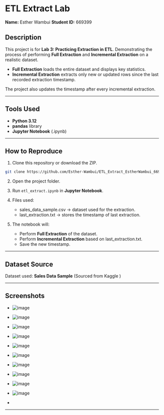 

# ETL Extract Lab

**Name:** Esther Wambui
**Student ID:** 669399

## Description

This project is for **Lab 3: Practicing Extraction in ETL**.
Demonstrating the process of performing **Full Extraction** and **Incremental Extraction** on a realistic dataset.

* **Full Extraction** loads the entire dataset and displays key statistics.
* **Incremental Extraction** extracts only new or updated rows since the last recorded extraction timestamp.

The project also updates the timestamp after every incremental extraction.

---

## Tools Used

* **Python 3.12**
* **pandas** library
* **Jupyter Notebook** (.ipynb)

---

## How to Reproduce

1. Clone this repository or download the ZIP.

```bash
git clone https://github.com/Esther-Wambui/ETL_Extract_EstherWambui_669399-.git
```

2. Open the project folder.

3. Run `etl_extract.ipynb` in **Jupyter Notebook**.

4. Files used:

   * sales_data_sample.csv → dataset used for the extraction.
   * last_extraction.txt → stores the timestamp of last extraction.

5. The notebook will:

   * Perform **Full Extraction** of the dataset.
   * Perform **Incremental Extraction** based on last_extraction.txt.
   * Save the new timestamp.

---

## Dataset Source

Dataset used: **Sales Data Sample**
(Sourced from Kaggle )

---

## Screenshots 

* ![image](https://github.com/user-attachments/assets/3b37702b-c7f7-4960-ad2f-b52de4f7bb08)
* ![image](https://github.com/user-attachments/assets/cfcd18c5-59b0-4425-bfc3-ec5e3da25c74)
* ![image](https://github.com/user-attachments/assets/dd209b16-5a3f-4349-896a-f09389cf4839)
* ![image](https://github.com/user-attachments/assets/907e37b5-e6ed-4dc0-a601-8acd054643f1) 
* ![image](https://github.com/user-attachments/assets/4f8916ca-33fa-4a0a-b7c2-2afd57273bc7)
*  ![image](https://github.com/user-attachments/assets/0e8f199f-f8c0-4074-8c9b-95e510f2b9e8)
*  ![image](https://github.com/user-attachments/assets/460d3177-f4b0-4399-aacd-b2b9aa5462b2)

*  ![image](https://github.com/user-attachments/assets/049ba52f-d1c6-465a-a6af-a0186f02a5cf)
* ![image](https://github.com/user-attachments/assets/ac817931-582a-47f9-94c9-90e1b7092d14)
* ![image](https://github.com/user-attachments/assets/a85ce39b-3bf9-463e-8233-fcf7aa6c3ba2)

 




 *

---


